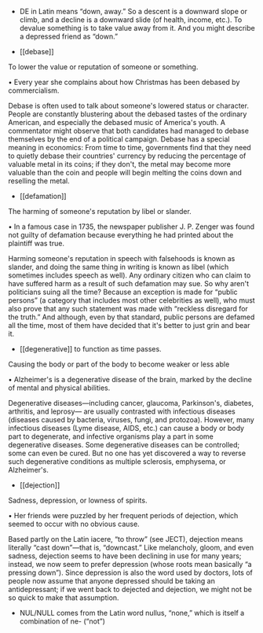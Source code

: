 - DE in Latin means “down, away.” So a descent is a downward slope or climb, and a decline is a
downward slide (of health, income, etc.). To devalue something is to take value away from it. And
you might describe a depressed friend as “down.”

- [[debase]] 

 To lower the value or reputation of someone or something. 

• Every year she complains about how Christmas has been debased by commercialism. 

Debase  is  often  used  to  talk  about  someone's  lowered  status  or  character.  People  are  constantly
blustering  about  the  debased  tastes  of  the  ordinary  American,  and  especially  the  debased  music  of
America's  youth.  A  commentator  might  observe  that  both  candidates  had  managed  to  debase
themselves  by  the  end  of  a  political  campaign.  Debase  has  a  special  meaning  in  economics:  From
time to time, governments find that they need to quietly debase their countries' currency by reducing
the percentage of valuable metal in its coins; if they don't, the metal may become more valuable than
the coin and people will begin melting the coins down and reselling the metal.

- [[defamation]] 

 The harming of someone's reputation by libel or slander. 

• In a famous case in 1735, the newspaper publisher J. P. Zenger was found not guilty of defamation
because everything he had printed about the plaintiff was true. 

Harming  someone's  reputation  in  speech  with  falsehoods  is  known  as  slander,  and  doing  the  same
thing in writing is known as libel (which sometimes includes speech as well). Any ordinary citizen
who can claim to have suffered harm as a result of such defamation may sue. So why aren't politicians
suing all the time? Because an exception is made for “public persons” (a category that includes most
other  celebrities  as  well),  who  must  also  prove  that  any  such  statement  was  made  with  “reckless
disregard for the truth.” And although, even by that standard, public persons are defamed all the time,
most of them have decided that it's better to just grin and bear it.

- [[degenerative]] 
to function as time passes. 

 Causing the body or part of the body to become weaker or less able

•  Alzheimer's  is  a  degenerative  disease  of  the  brain,  marked  by  the  decline  of  mental  and  physical
abilities. 

Degenerative  diseases—including  cancer,  glaucoma,  Parkinson's,  diabetes,  arthritis,  and  leprosy—
are  usually  contrasted  with  infectious  diseases  (diseases  caused  by  bacteria,  viruses,  fungi,  and
protozoa). However, many infectious diseases (Lyme disease, AIDS, etc.) can cause a body or body
part  to  degenerate,  and  infective  organisms  play  a  part  in  some  degenerative  diseases.  Some
degenerative diseases can be controlled; some can even be cured. But no one has yet discovered a
way to reverse such degenerative conditions as multiple sclerosis, emphysema, or Alzheimer's.

- [[dejection]] 

 Sadness, depression, or lowness of spirits. 

•  Her  friends  were  puzzled  by  her  frequent  periods  of  dejection,  which  seemed  to  occur  with  no
obvious cause. 

Based partly on the Latin iacere, “to throw” (see JECT), dejection means literally “cast down”—that
is, “downcast.” Like melancholy, gloom, and even sadness, dejection seems to have been declining
in use for many years; instead, we now seem to prefer depression  (whose  roots  mean  basically  “a
pressing down”). Since depression is also the word used by doctors, lots of people now assume that
anyone depressed should be taking an antidepressant; if we went back to dejected and dejection, we
might not be so quick to make that assumption.

- NUL/NULL comes from the Latin word nullus, “none,” which is itself a combination of ne- (“not”)
